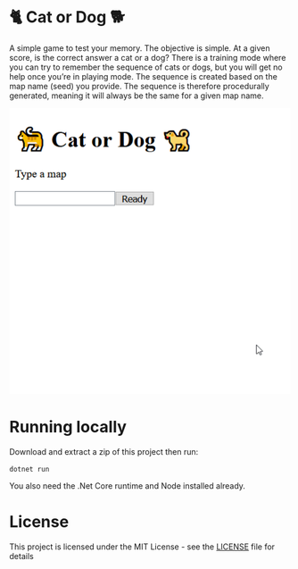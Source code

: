 # 🐈 Cat or Dog 🐕

A simple game to test your memory.
The objective is simple. At a given score, is the correct answer a cat or a dog? There is a training mode where you can try to remember the sequence of cats or dogs, but you will get no help once you’re in playing mode.
The sequence is created based on the map name (seed) you provide. The sequence is therefore procedurally generated, meaning it will always be the same for a given map name.

![](gameplay.gif)

# Running locally

Download and extract a zip of this project then run:
```
dotnet run
```
You also need the .Net Core runtime and Node installed already.

# License

This project is licensed under the MIT License - see the [LICENSE](LICENSE) file for details
